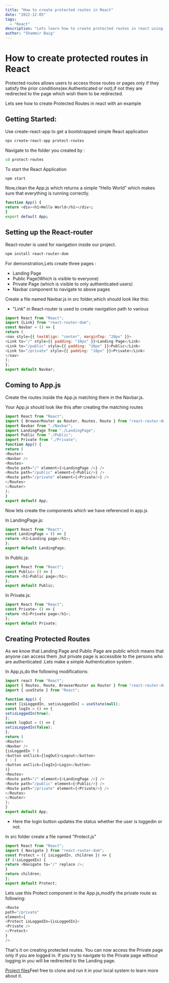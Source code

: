 ```yaml
---
title: "How to create protected routes in React"
date: "2022-12-05"
tags:
  - "React"
description: "Lets learn how to create protected routes in react using this blog with an example "
author: "Shammir Baig"
---
```


# How to create protected routes in React


Protected routes allows users to access those routes or pages only if they satisfy the prior conditions(ex:Authenticated or not),if not they are redirected to the page which wish them to be redirected.


Lets see how to create Protected Routes in react with an example

## Getting Started:

Use create-react-app to get a bootstrapped simple React application

```sh
npx create-react-app protect-routes
```
 Navigate to the folder you created by :
 
```sh
cd protect-routes
```
To start the React Application
```sh
npm start
```
Now,clean the App.js which returns a simple “Hello World” which makes sure that everything is running correctly.

```sh
function App() {
return <div><h1>Hello World</h1></div>;
}
export default App;
```



## Setting up the React-router 

React-router is used for navigation inside our project.

```sh
npm install react-router-dom
```

For demonstration,Lets create three pages :


- Landing Page 
- Public Page(Which is visible to everyone)
- Private Page (which is visible to only authenticated users)
- Navbar component to navigate to above pages

Create a file named Navbar.js in src folder,which should look like this:
- "Link" in React-router is used to create navigation path to various 
```js
import React from "React";
import {Link} from "react-router-dom";
const Navbar = () => {
return (
<nav style={{ textAlign: "center", marginTop: "20px" }}>
<Link to="/" style={{ padding: "10px" }}>Landing Page</Link>
<Link to="/public" style={{ padding: "10px" }}>Public</Link>
<Link to="/private" style={{ padding: "10px" }}>Private</Link>
</nav>
);
};
export default Navbar;
```

## Coming to App.js

Create the routes inside the App.js matching them in the Navbar.js.

Your App.js should look like this after creating the matching routes


```js
import React from "React";
import { BrowserRouter as Router, Routes, Route } from "react-router-dom";
import Navbar from "./Navbar";
import LandingPage from "./LandingPage";
import Public from "./Public";
import Private from "./Private";
function App() {
return (
<Router>
<Navbar />
<Routes>
<Route path="/" element={<LandingPage />} />
<Route path="/public" element={<Public/>} />
<Route path="/private" element={<Private/>} />
</Routes>
</Router>
);
}
export default App;
```
Now lets create the components which we have referenced in app.js

In LandingPage.js:
```js
import React from "React";
const LandingPage = () => {
return <h1>Landing page</h1>;
};
export default LandingPage;
```

In Public.js:
```js
import React from "React";
const Public= () => {
return <h1>Public page</h1>;
};
export default Public;
```
In Private.js:
```js
import React from "React";
const Private= () => {
return <h1>Private page</h1>;
};
export default Private;
```

## Creating Protected Routes

As we know that Landing Page and Public Page are public which means that anyone can access them ,but private page is accessible to the persons who are authenticated .Lets make a simple Authentication system .

In App.js,do the following modifications:

```js
import react from "React";
import { Routes, Route, BrowserRouter as Router } from "react-router-dom";
import { useState } from "React";

function App() {
const [isLoggedIn, setisLoggedIn] = useState(null);
const logIn = () => {
setisLoggedIn(true);
};
const logOut = () => {
setisLoggedIn(false);
};
return (
<Router>
<Navbar />
{isLoggedIn ? (
<button onClick={logOut}>Logout</button>
) : (
<button onClick={logIn}>Login</button>
)}
<Routes>
<Route path="/" element={<LandingPage />} />
<Route path="/public" element={<Public/>} />
<Route path="/private" element={<Private/>} />
</Routes>
</Router>
);
}
export default App;
```

- Here the login button updates the status whether the user is loggedin or not.

In src folder create a file named "Protect.js"
```js
import React from "React";
import { Navigate } from "react-router-dom";
const Protect = ({ isLoggedIn, children }) => {
if (!isLoggedIn) {
return <Navigate to="/" replace />;
}
return children;
};
export default Protect;
```
Lets use this Protect component in the App.js,modify the private route as following:
```js
<Route
path="/private"
element={
<Protect isLoggedIn={isLoggedIn}>
<Private />
</Protect>
}
/>
```
That's it on creating protected routes. You can now access the Private page only if you are logged in. If you try to navigate to the Private page without logging in you will be redirected to the Landing page.

[Project files](https://github.com/Compile7/compile7-blog-samples/tree/main/how-to-create-protected-routes)Feel free to clone and run it in your local system to learn more about it.
